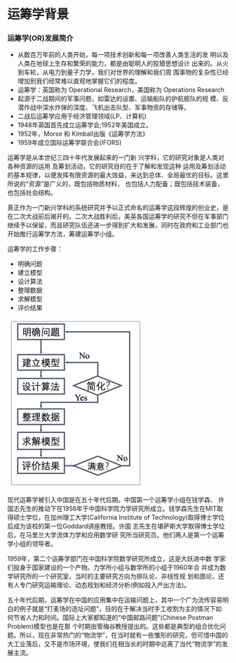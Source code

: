# 运筹学背景

### 运筹学(OR)发展简介

- 从数百万年前的人类开始，每一项技术创新和每一项改善人类生活的发 明以及人类在地球上生存和繁荣的能力，都是由聪明人的狡猾思想设计 出来的。从火到车轮，从电力到量子力学，我们对世界的理解和我们周 围事物的复杂性已经增加到我们经常难以直观地掌握它们的程度。
- 运筹学：英国称为 Operational Research，美国称为 Operations Research
- 起源于二战期间的军事问题，如雷达的设置、运输船队的护航舰队的规 模、反潜作战中深水炸弹的深度、飞机出击队型、军事物资的存储等。
- 二战后运筹学应用于经济管理领域(LP、计算机)
- 1948年英国首先成立运筹学会;1952年美国成立。
- 1952年，Morse 和 Kimball出版《运筹学方法》
- 1959年成立国际运筹学联合会(IFORS)

运筹学是从本世纪三四十年代发展起来的一门新 兴学科，它的研究对象是人类对各种资源的运用 及筹划活动，它的研究目的在于了解和发现这种 运用及筹划活动的基本规律，以便发挥有限资源的最大效益，来达到总体、全局最优的目标。这里所说的“资源”是广义的，既包括物质材料， 也包括人力配备；既包括技术装备，也包括社会结构。

真正作为一门新兴学科的系统研究并予以正式命名的运筹学这段辉煌的创业史，是在二次大战前后揭开的。二次大战胜利后，美英各国运筹学的研究不但在军事部门继续予以保留，而且研究队伍还进一步得到扩大和发展，同时在政府和工业部门也开始推行运筹学方法，筹建运筹学小组。

运筹学的工作步骤：

- 明确问题
- 建立模型
- 设计算法
- 整理数据
- 求解模型
- 评价结果

<img src="./images/4.png" alt="4" style="zoom:50%;" />

现代运筹学被引入中国是在五十年代后期。中国第一个运筹学小组在钱学森、 许国志先生的推动下在1956年于中国科学院力学研究所成立。钱学森先生在MIT取得硕士学位，在加州理工大学(California Institute of Technology)取得博士学位后成为该校的第一位Goddard讲座教授。许国 志先生在堪萨斯大学取得博士学位后，在马里兰大学流体力学和应用数学研 究所当研究员。他们两人是第一个运筹学小组的领导者。

1959年，第二个运筹学部门在中国科学院数学研究所成立，这是大跃进中数 学家们投身于国家建设的一个产物。力学所小组与数学所的小组于1960年合 并成为数学研究所的一个研究室，当时的主要研究方向为排队论、非线性规 划和图论，还有人专门研究运输理论、动态规划和经济分析(例如投入产出方法)。

五十年代后期，运筹学在中国的应用集中在运输问题上，其中一个广为流传容易明白的例子就是“打麦场的选址问题”，目的在于解决当时手工收割为主的情况下如 何节省人力和时间。国际上大家都知道的“中国邮路问题”(Chinese Postman Problem)模型也是在那 个时期由管梅谷教授提出的。这些都是典型的组合优化问题。所以，现在非常热门的“物流学”，在当时就有一些雏形的研究，但可惜中国的大工业落后，又不是市场环境，使我们在相当长的时期中远离了当代“物流学”的发展主流。

